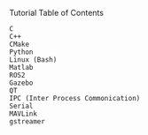 Tutorial
Table of Contents

    C
    C++
    CMake
    Python
    Linux (Bash)
    Matlab
    ROS2
    Gazebo
    QT
    IPC (Inter Process Commonication)
    Serial
    MAVLink
    gstreamer

